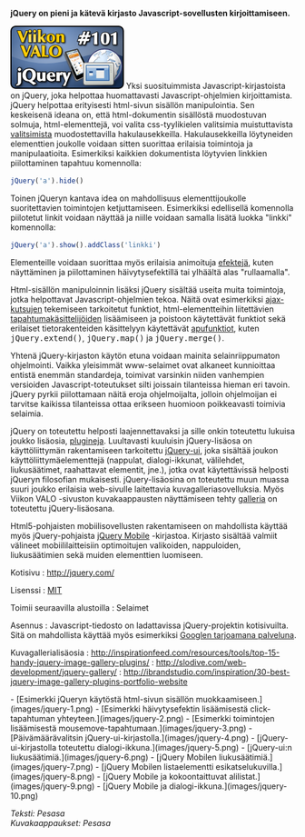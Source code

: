 <!--
Title: jQuery
Week: 2x49
Number: 101
Date: 2012/12/02
Pageimage: valo101-jquery.png
Tags: Verkkoselaimet,Ohjelmointi
-->

**jQuery on pieni ja kätevä kirjasto Javascript-sovellusten
kirjoittamiseen.**

![](images/valo101-jquery.png "fig:valo101-jquery.png") Yksi suosituimmista
Javascript-kirjastoista on jQuery, joka helpottaa huomattavasti
Javascript-ohjelmien kirjoittamista. jQuery helpottaa erityisesti
html-sivun sisällön manipulointia. Sen keskeisenä ideana on, että
html-dokumentin sisällöstä muodostuvan solmuja, html-elementtejä, voi
valita css-tyylikielen valitsimia muistuttavista
[valitsimista](http://api.jquery.com/category/selectors/)
muodostettavilla hakulausekkeilla. Hakulausekkeilla löytyneiden
elementtien joukolle voidaan sitten suorittaa erilaisia toimintoja ja
manipulaatioita. Esimerkiksi kaikkien dokumentista löytyvien linkkien
piilottaminen tapahtuu komennolla:
```javascript
jQuery('a').hide()
```
Toinen jQueryn
kantava idea on mahdollisuus elementtijoukolle suoritettavien
toimintojen ketjuttamiseen. Esimerkiksi edellisellä komennolla
piilotetut linkit voidaan näyttää ja niille voidaan samalla lisätä
luokka "linkki" komennolla:
```javascript
jQuery('a').show().addClass('linkki')
```
Elementeille voidaan suorittaa myös erilaisia animoituja
[efektejä](http://api.jquery.com/category/effects/), kuten näyttäminen
ja piilottaminen häivytysefektillä tai ylhäältä alas "rullaamalla".

Html-sisällön manipuloinnin lisäksi jQuery sisältää useita muita
toimintoja, jotka helpottavat Javascript-ohjelmien tekoa. Näitä ovat
esimerkiksi [ajax-kutsujen](http://api.jquery.com/category/ajax/)
tekemiseen tarkoitetut funktiot, html-elementteihin liitettävien
[tapahtumakäsittelijöiden](http://api.jquery.com/category/events/)
lisäämiseen ja poistoon käytettävät funktiot sekä erilaiset
tietorakenteiden käsittelyyn käytettävät
[apufunktiot](http://api.jquery.com/category/utilities/), kuten
<tt>jQuery.extend()</tt>, <tt>jQuery.map()</tt> ja <tt>jQuery.merge()</tt>.

Yhtenä jQuery-kirjaston käytön etuna voidaan mainita selainriippumaton
ohjelmointi. Vaikka yleisimmät www-selaimet ovat alkaneet kunnioittaa
entistä enemmän standardeja, toimivat varsinkin niiden vanhempien
versioiden Javascript-toteutukset silti joissain tilanteissa hieman eri
tavoin. jQuery pyrkii piilottamaan näitä eroja ohjelmoijalta, jolloin
ohjelmoijan ei tarvitse kaikissa tilanteissa ottaa erikseen huomioon
poikkeavasti toimivia selaimia.

jQuery on toteutettu helposti laajennettavaksi ja sille onkin toteutettu
lukuisa joukko lisäosia,
[plugineja](http://archive.plugins.jquery.com/). Luultavasti kuuluisin
jQuery-lisäosa on käyttöliittymän rakentamiseen tarkoitettu
[jQuery-ui](http://jqueryui.com/), joka sisältää joukon
käyttöliittymäelementtejä (nappulat, dialogi-ikkunat, välilehdet,
liukusäätimet, raahattavat elementit, jne.), jotka ovat käytettävissä
helposti jQueryn filosofian mukaisesti. jQuery-lisäosina on toteutettu
muun muassa suuri joukko erilaisia web-sivulle laitettavia
kuvagalleriasovelluksia. Myös Viikon VALO -sivuston kuvakaappausten
näyttämiseen tehty [galleria](https://github.com/pesasa/psgallery) on
toteutettu jQuery-lisäosana.

Html5-pohjaisten mobiilisovellusten rakentamiseen on mahdollista käyttää
myös jQuery-pohjaista [jQuery Mobile](http://jquerymobile.com/)
-kirjastoa. Kirjasto sisältää valmiit välineet mobiililaitteisiin
optimoitujen valikoiden, nappuloiden, liukusäätimien sekä muiden
elementtien luomiseen.

Kotisivu
:   <http://jquery.com/>

Lisenssi
:   [MIT](https://github.com/jquery/jquery/blob/master/MIT-LICENSE.txt)

Toimii seuraavilla alustoilla
:   Selaimet

Asennus
:   Javascript-tiedosto on ladattavissa jQuery-projektin kotisivuilta.
    Sitä on mahdollista käyttää myös esimerkiksi [Googlen tarjoamana
    palveluna](https://developers.google.com/speed/libraries/devguide#jquery).

Kuvagallerialisäosia
:   <http://inspirationfeed.com/resources/tools/top-15-handy-jquery-image-gallery-plugins/>
:   <http://slodive.com/web-development/jquery-gallery/>
:   <http://ibrandstudio.com/inspiration/30-best-jquery-image-gallery-plugins-portfolio-website>

<div class="psgallery" markdown="1">
-   [Esimerkki jQueryn käytöstä html-sivun sisällön
    muokkaamiseen.](images/jquery-1.png)
-   [Esimerkki häivytysefektin lisäämisestä click-tapahtuman
    yhteyteen.](images/jquery-2.png)
-   [Esimerkki toimintojen lisäämisestä
    mousemove-tapahtumaan.](images/jquery-3.png)
-   [Päivämäärävalitsin jQuery-ui-kirjastolla.](images/jquery-4.png)
-   [jQuery-ui-kirjastolla toteutettu
    dialogi-ikkuna.](images/jquery-5.png)
-   [jQuery-ui:n liukusäätimiä.](images/jquery-6.png)
-   [jQuery Mobilen liukusäätimiä.](images/jquery-7.png)
-   [jQuery Mobilen listaelementti
    esikatselukuvilla.](images/jquery-8.png)
-   [jQuery Mobile ja kokoontaittuvat alilistat.](images/jquery-9.png)
-   [jQuery Mobile ja dialogi-ikkuna.](images/jquery-10.png)
</div>

*Teksti: Pesasa* <br />
*Kuvakaappaukset: Pesasa*
